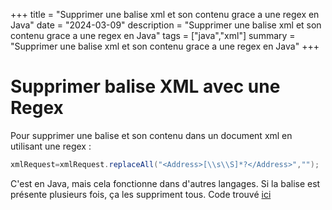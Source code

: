+++
title = "Supprimer une balise xml et son contenu grace a une regex en Java"
date = "2024-03-09"
description = "Supprimer une balise xml et son contenu grace a une regex en Java"
tags = ["java","xml"]
summary = "Supprimer une balise xml et son contenu grace a une regex en Java"
+++
# Supprimer balise XML avec une Regex

Pour supprimer une balise et son contenu dans un document xml en utilisant une regex :
```Java
xmlRequest=xmlRequest.replaceAll("<Address>[\\s\\S]*?</Address>","");
```
C'est en Java, mais cela fonctionne dans d'autres langages. Si la balise est présente plusieurs fois, ça les suppriment tous. Code trouvé [ici](https://stackoverflow.com/a/42894913)
                    